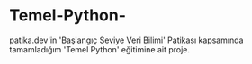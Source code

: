 # Temel-Python-
patika.dev'in 'Başlangıç Seviye Veri Bilimi' Patikası kapsamında tamamladığım 'Temel Python' eğitimine ait proje.
